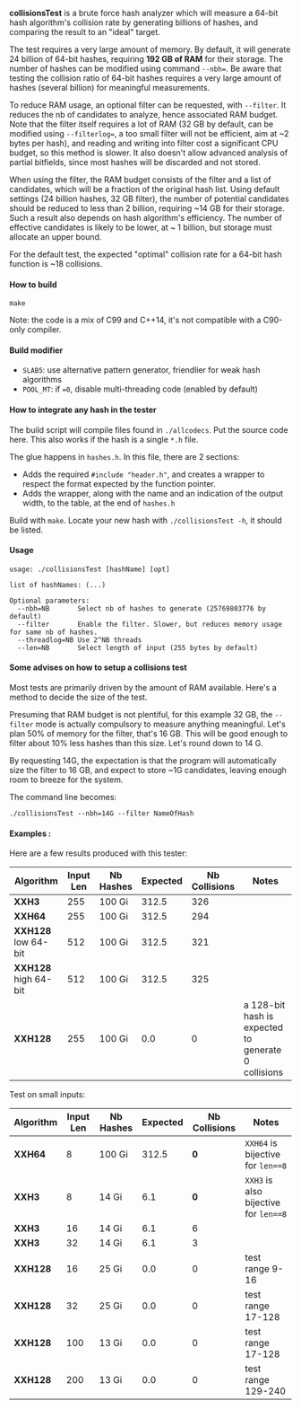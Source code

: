 
__collisionsTest__ is a brute force hash analyzer
which will measure a 64-bit hash algorithm's collision rate
by generating billions of hashes,
and comparing the result to an "ideal" target.

The test requires a very large amount of memory.
By default, it will generate 24 billion of 64-bit hashes,
requiring __192 GB of RAM__ for their storage.
The number of hashes can be modified using command `--nbh=`.
Be aware that testing the collision ratio of 64-bit hashes
requires a very large amount of hashes (several billion) for meaningful measurements.

To reduce RAM usage, an optional filter can be requested, with `--filter`.
It reduces the nb of candidates to analyze, hence associated RAM budget.
Note that the filter itself requires a lot of RAM
(32 GB by default, can be modified using `--filterlog=`,
a too small filter will not be efficient, aim at ~2 bytes per hash),
and reading and writing into filter cost a significant CPU budget,
so this method is slower.
It also doesn't allow advanced analysis of partial bitfields,
since most hashes will be discarded and not stored.

When using the filter, the RAM budget consists of the filter and a list of candidates,
which will be a fraction of the original hash list.
Using default settings (24 billion hashes, 32 GB filter),
the number of potential candidates should be reduced to less than 2 billion,
requiring ~14 GB for their storage.
Such a result also depends on hash algorithm's efficiency.
The number of effective candidates is likely to be lower, at ~ 1 billion,
but storage must allocate an upper bound.

For the default test, the expected "optimal" collision rate for a 64-bit hash function is ~18 collisions.

#### How to build
```
make
```

Note: the code is a mix of C99 and C++14,
it's not compatible with a C90-only compiler.

#### Build modifier

- `SLAB5`: use alternative pattern generator, friendlier for weak hash algorithms
- `POOL_MT`: if `=0`, disable multi-threading code (enabled by default)

#### How to integrate any hash in the tester

The build script will compile files found in `./allcodecs`.
Put the source code here.
This also works if the hash is a single `*.h` file.

The glue happens in `hashes.h`.
In this file, there are 2 sections:
- Adds the required `#include "header.h"`, and creates a wrapper
to respect the format expected by the function pointer.
- Adds the wrapper, along with the name and an indication of the output width,
to the table, at the end of `hashes.h`

Build with `make`. Locate your new hash with `./collisionsTest -h`,
it should be listed.


#### Usage

```
usage: ./collisionsTest [hashName] [opt]

list of hashNames: (...)

Optional parameters:
  --nbh=NB       Select nb of hashes to generate (25769803776 by default)
  --filter       Enable the filter. Slower, but reduces memory usage for same nb of hashes.
  --threadlog=NB Use 2^NB threads
  --len=NB       Select length of input (255 bytes by default)
```

#### Some advises on how to setup a collisions test

Most tests are primarily driven by the amount of RAM available.
Here's a method to decide the size of the test.

Presuming that RAM budget is not plentiful, for this example 32 GB,
the `--filter` mode is actually compulsory to measure anything meaningful.
Let's plan 50% of memory for the filter, that's 16 GB.
This will be good enough to filter about 10% less hashes than this size.
Let's round down to 14 G.

By requesting 14G, the expectation is that the program will automatically
size the filter to 16 GB, and expect to store ~1G candidates,
leaving enough room to breeze for the system.

The command line becomes:
```
./collisionsTest --nbh=14G --filter NameOfHash
```

#### Examples :

Here are a few results produced with this tester:

| Algorithm | Input Len | Nb Hashes | Expected | Nb Collisions | Notes |
| ---        | --- | ---    | ---   | --- | --- |
| __XXH3__   | 255 | 100 Gi | 312.5 | 326 |  |
| __XXH64__  | 255 | 100 Gi | 312.5 | 294 |  |
| __XXH128__ low 64-bit | 512 | 100 Gi | 312.5 | 321 |  |
| __XXH128__ high 64-bit | 512 | 100 Gi | 312.5 | 325 |  |
| __XXH128__ | 255 | 100 Gi |   0.0 |   0 | a 128-bit hash is expected to generate 0 collisions |

Test on small inputs:

| Algorithm  | Input Len | Nb Hashes | Expected | Nb Collisions | Notes |
| ---        | --- | ---    | --- | --- | --- |
| __XXH64__  |   8 | 100 Gi | 312.5 | __0__ | `XXH64` is bijective for `len==8` |
| __XXH3__   |   8 |  14 Gi |   6.1 | __0__ | `XXH3` is also bijective for `len==8` |
| __XXH3__   |  16 |  14 Gi |   6.1 | 6 |  |
| __XXH3__   |  32 |  14 Gi |   6.1 | 3 |  |
| __XXH128__ |  16 |  25 Gi |   0.0 | 0 | test range 9-16 |
| __XXH128__ |  32 |  25 Gi |   0.0 | 0 | test range 17-128 |
| __XXH128__ | 100 |  13 Gi |   0.0 | 0 | test range 17-128 |
| __XXH128__ | 200 |  13 Gi |   0.0 | 0 | test range 129-240 |
